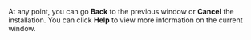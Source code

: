 At any point, you can go **Back** to the previous window or **Cancel** the installation. You can click **Help** to view more information on the current window.